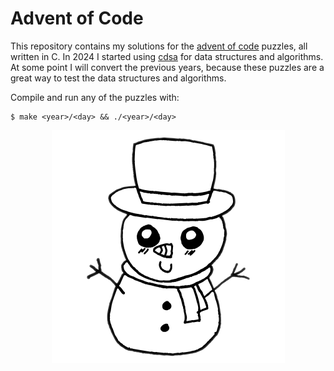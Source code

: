 # Advent of Code

This repository contains my solutions for the [advent of code](https://adventofcode.com/) puzzles,
all written in C. In 2024 I started using [cdsa](https://github.com/hheinzer/cdsa) for data
structures and algorithms. At some point I will convert the previous years, because these puzzles
are a great way to test the data structures and algorithms.

Compile and run any of the puzzles with:

    $ make <year>/<day> && ./<year>/<day>

<p align="center">
  <img src="snowman.png" alt="look at my snowman <3" />
</p>
